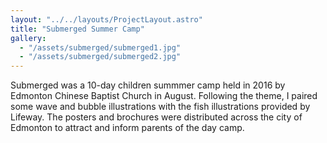 ```yaml
---
layout: "../../layouts/ProjectLayout.astro"
title: "Submerged Summer Camp"
gallery:
  - "/assets/submerged/submerged1.jpg"
  - "/assets/submerged/submerged2.jpg"
---
```


Submerged was a 10-day children summmer camp held in 2016 by Edmonton Chinese Baptist Church in August. Following the theme, I paired some wave and bubble illustrations with the fish illustrations provided by Lifeway. The posters and brochures were distributed across the city of Edmonton to attract and inform parents of the day camp.
